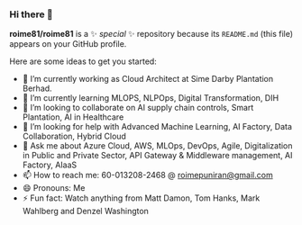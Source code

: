 ### Hi there 👋


**roime81/roime81** is a ✨ _special_ ✨ repository because its `README.md` (this file) appears on your GitHub profile.

Here are some ideas to get you started:

- 🔭 I’m currently working as Cloud Architect at Sime Darby Plantation Berhad.
- 🌱 I’m currently learning MLOPS, NLPOps, Digital Transformation, DIH
- 👯 I’m looking to collaborate on AI supply chain controls, Smart Plantation, AI in Healthcare
- 🤔 I’m looking for help with Advanced Machine Learning, AI Factory, Data Collaboration, Hybrid Cloud
- 💬 Ask me about Azure Cloud, AWS, MLOps, DevOps, Agile, Digitalization in Public and Private Sector, API Gateway & Middleware management, AI Factory, AIaaS
- 📫 How to reach me: 60-013208-2468 @ roimepuniran@gmail.com
- 😄 Pronouns: Me
- ⚡ Fun fact: Watch anything from Matt Damon, Tom Hanks, Mark Wahlberg and Denzel Washington

